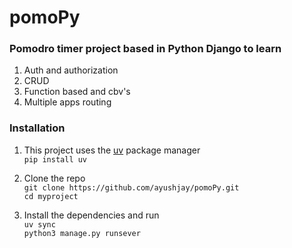 # pomoPy
### Pomodro timer project based in Python Django to learn 
1. Auth and authorization
2. CRUD
3. Function based and cbv's
4. Multiple apps routing

### Installation
1. This project uses the [uv](https://docs.astral.sh/uv/guides/install-python/) package manager  
`pip install uv`  

2. Clone the repo  
`git clone https://github.com/ayushjay/pomoPy.git `  
`cd myproject`

3. Install the dependencies and run  
`uv sync`  
`python3 manage.py runsever`


